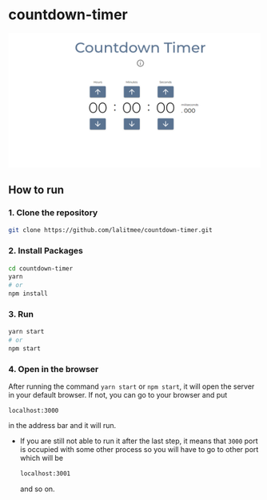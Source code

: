 # countdown-timer

![countdown-timer](public/countdown-timer.png?raw=true 'Countdown Timer')

## How to run

### 1. Clone the repository

```bash
git clone https://github.com/lalitmee/countdown-timer.git
```

### 2. Install Packages

```bash
cd countdown-timer
yarn
# or
npm install
```

### 3. Run

```bash
yarn start
# or
npm start

```

### 4. Open in the browser

After running the command `yarn start` or `npm start`, it will open the server in your default
browser. If not, you can go to your browser and put

```
localhost:3000
```

in the address bar and it will run.

- If you are still not able to run it after the last step, it means that `3000` port is occupied with some
  other process so you will have to go to other port which will be
  ```bash
  localhost:3001
  ```
  and so on.
